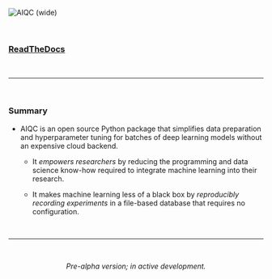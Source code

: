 ![AIQC (wide)](https://raw.githubusercontent.com/aiqc/aiqc/main/docs/images/aiqc_logo_banner_controlroom.png)

<br />

### [ReadTheDocs](https://aiqc.readthedocs.io/)

<br />

---

<br />

### Summary

* AIQC is an open source Python package that simplifies data preparation and hyperparameter tuning for batches of deep learning models without an expensive cloud backend.

  * It *empowers researchers* by reducing the programming and data science know-how required to integrate machine learning into their research.

  * It makes machine learning less of a black box by *reproducibly recording experiments* in a file-based database that requires no configuration.

<br />

---

<br />

<p align="center"><i>Pre-alpha version; in active development.</i></p>

<br />
